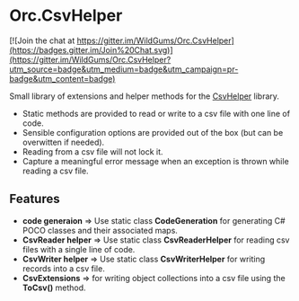 Orc.CsvHelper
=================

[![Join the chat at https://gitter.im/WildGums/Orc.CsvHelper](https://badges.gitter.im/Join%20Chat.svg)](https://gitter.im/WildGums/Orc.CsvHelper?utm_source=badge&utm_medium=badge&utm_campaign=pr-badge&utm_content=badge)

Small library of extensions and helper methods for the [CsvHelper](http://joshclose.github.io/CsvHelper) library.

- Static methods are provided to read or write to a csv file with one line of code.
- Sensible configuration options are provided out of the box (but can be overwitten if needed).
- Reading from a csv file will not lock it.
- Capture a meaningful error message when an exception is thrown while reading a csv file. 

Features
----------

- **code generaion** => Use static class **CodeGeneration** for generating C# POCO classes and their associated maps.
- **CsvReader helper** => Use static class **CsvReaderHelper** for reading csv files with a single line of code.
- **CsvWriter helper** => Use static class **CsvWriterHelper** for writing records into a csv file.
- **CsvExtensions** => for writing object collections into a csv file using the **ToCsv()** method.
